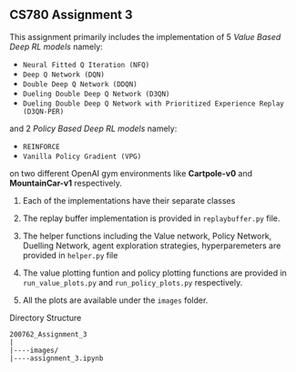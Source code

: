 ## CS780 Assignment 3

This assignment primarily includes the implementation of 5 *Value Based Deep RL models* namely:
- `Neural Fitted Q Iteration (NFQ)`
- `Deep Q Network (DQN)`
- `Double Deep Q Network (DDQN)` 
- `Dueling Double Deep Q Network (D3QN)`
- `Dueling Double Deep Q Network with Prioritized Experience Replay (D3QN-PER)`

and 2 *Policy Based Deep RL models* namely:
- `REINFORCE`
- `Vanilla Policy Gradient (VPG)`

on two different OpenAI gym environments like __Cartpole-v0__ and __MountainCar-v1__ respectively.


1. Each of the implementations have their separate classes

2. The replay buffer implementation is provided in  `replaybuffer.py` file.

2. The helper functions including the Value network, Policy Network, Duelling Network, agent exploration strategies, hyperparemeters are provided in `helper.py` file

3. The value plotting funtion and policy plotting functions are provided in `run_value_plots.py` and `run_policy_plots.py` respectively.

4. All the plots are available under the `images` folder.

Directory Structure

```
200762_Assignment_3
|
|----images/
|----assignment_3.ipynb
```



